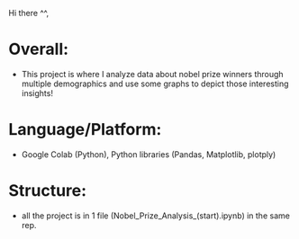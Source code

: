 Hi there ^^,

# Overall: 
- This project is where I analyze data about nobel prize winners through multiple demographics and use some graphs to depict those interesting insights!

# Language/Platform: 
- Google Colab (Python), Python libraries (Pandas, Matplotlib, plotply)

# Structure: 
- all the project is in 1 file (Nobel_Prize_Analysis_(start).ipynb) in the same rep. 
